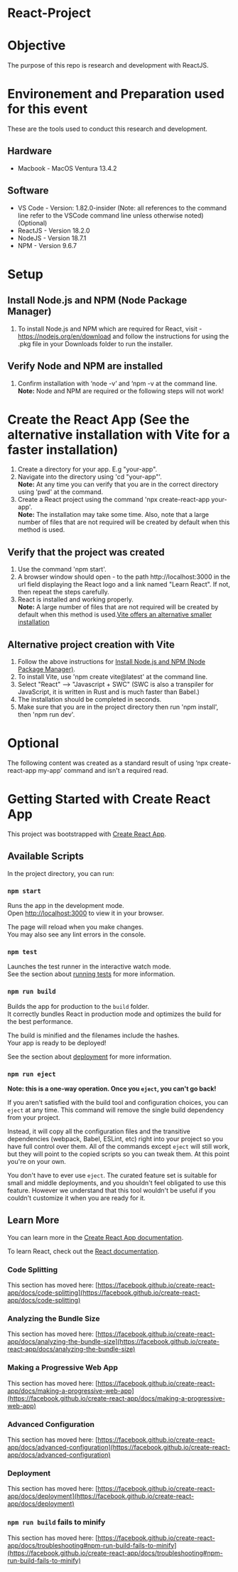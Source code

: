 # React-Project

# Objective    
The purpose of this repo is research and development with ReactJS. 

# Environement and Preparation used for this event   
These are the tools used to conduct this research and development. 

## Hardware
* Macbook - MacOS Ventura 13.4.2

## Software
* VS Code - Version: 1.82.0-insider (Note: all references to the command line refer to the VSCode command line unless otherwise noted) (Optional)
* ReactJS - Version 18.2.0
* NodeJS - Version 18.7.1
* NPM - Version 9.6.7

# Setup
## Install Node.js and NPM (Node Package Manager)
1. To install Node.js and NPM which are required for React, visit - https://nodejs.org/en/download and follow the instructions for using the .pkg file in your Downloads folder to run the installer.   

## Verify Node and NPM are installed
1. Confirm installation with ‘node -v’ and ‘npm -v at the command line.   
    **Note:** Node and NPM are required or the following steps will not work!

# Create the React App (See the alternative installation with Vite for a faster installation)
1. Create a directory for your app. E.g "your-app".   
2. Navigate into the directory using 'cd "your-app"'.   
   **Note:** At any time you can verify that you are in the correct directory using 'pwd' at the command.   
3. Create a React project using the command 'npx create-react-app your-app'.   
   **Note:** The installation may take some time. Also, note that a large number of files that are not required will be created by default when this method is used.   

## Verify that the project was created   
1. Use the command 'npm start'.   
2. A browser window should open - to the path http://localhost:3000 in the url field displaying the React logo and a link named "Learn React". If not, then repeat the steps carefully.   
3. React is installed and working properly.     
   **Note:** A large number of files that are not required will be created by default when this method is used.[Vite offers an alternative smaller installation](#alternative-installation-with-vite)   

## Alternative project creation with Vite
1. Follow the above instructions for [Install Node.js and NPM (Node Package Manager)](#create-the-react-app-see-the-alternative-installation-with-vite-for-a-faster-installation).    
2. To install Vite, use 'npm create vite@latest' at the command line.   
3. Select "React" --> "Javascript + SWC" (SWC is also a transpiler for JavaScript, it is written in Rust and is much faster than Babel.)   
4. The installation should be completed in seconds.   
5. Make sure that you are in the project directory then run 'npm install', then 'npm run dev'.   

# Optional 
The following content was created as a standard result of using ‘npx create-react-app my-app’ command and isn't a required read. 
# Getting Started with Create React App

This project was bootstrapped with [Create React App](https://github.com/facebook/create-react-app).

## Available Scripts

In the project directory, you can run:

### `npm start`

Runs the app in the development mode.\
Open [http://localhost:3000](http://localhost:3000) to view it in your browser.

The page will reload when you make changes.\
You may also see any lint errors in the console.

### `npm test`

Launches the test runner in the interactive watch mode.\
See the section about [running tests](https://facebook.github.io/create-react-app/docs/running-tests) for more information.

### `npm run build`

Builds the app for production to the `build` folder.\
It correctly bundles React in production mode and optimizes the build for the best performance.

The build is minified and the filenames include the hashes.\
Your app is ready to be deployed!

See the section about [deployment](https://facebook.github.io/create-react-app/docs/deployment) for more information.

### `npm run eject`

**Note: this is a one-way operation. Once you `eject`, you can't go back!**

If you aren't satisfied with the build tool and configuration choices, you can `eject` at any time. This command will remove the single build dependency from your project.

Instead, it will copy all the configuration files and the transitive dependencies (webpack, Babel, ESLint, etc) right into your project so you have full control over them. All of the commands except `eject` will still work, but they will point to the copied scripts so you can tweak them. At this point you're on your own.

You don't have to ever use `eject`. The curated feature set is suitable for small and middle deployments, and you shouldn't feel obligated to use this feature. However we understand that this tool wouldn't be useful if you couldn't customize it when you are ready for it.

## Learn More

You can learn more in the [Create React App documentation](https://facebook.github.io/create-react-app/docs/getting-started).

To learn React, check out the [React documentation](https://reactjs.org/).

### Code Splitting

This section has moved here: [https://facebook.github.io/create-react-app/docs/code-splitting](https://facebook.github.io/create-react-app/docs/code-splitting)

### Analyzing the Bundle Size

This section has moved here: [https://facebook.github.io/create-react-app/docs/analyzing-the-bundle-size](https://facebook.github.io/create-react-app/docs/analyzing-the-bundle-size)

### Making a Progressive Web App

This section has moved here: [https://facebook.github.io/create-react-app/docs/making-a-progressive-web-app](https://facebook.github.io/create-react-app/docs/making-a-progressive-web-app)

### Advanced Configuration

This section has moved here: [https://facebook.github.io/create-react-app/docs/advanced-configuration](https://facebook.github.io/create-react-app/docs/advanced-configuration)

### Deployment

This section has moved here: [https://facebook.github.io/create-react-app/docs/deployment](https://facebook.github.io/create-react-app/docs/deployment)

### `npm run build` fails to minify

This section has moved here: [https://facebook.github.io/create-react-app/docs/troubleshooting#npm-run-build-fails-to-minify](https://facebook.github.io/create-react-app/docs/troubleshooting#npm-run-build-fails-to-minify)
